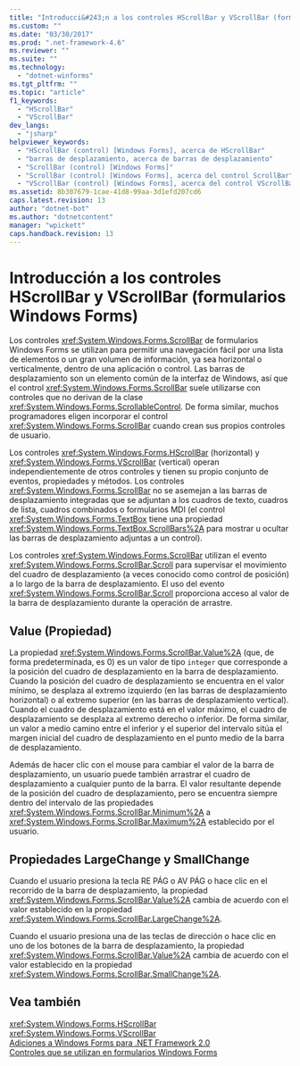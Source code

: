 ```yaml
---
title: "Introducci&#243;n a los controles HScrollBar y VScrollBar (formularios Windows Forms) | Microsoft Docs"
ms.custom: ""
ms.date: "03/30/2017"
ms.prod: ".net-framework-4.6"
ms.reviewer: ""
ms.suite: ""
ms.technology: 
  - "dotnet-winforms"
ms.tgt_pltfrm: ""
ms.topic: "article"
f1_keywords: 
  - "HScrollBar"
  - "VScrollBar"
dev_langs: 
  - "jsharp"
helpviewer_keywords: 
  - "HScrollBar (control) [Windows Forms], acerca de HScrollBar"
  - "barras de desplazamiento, acerca de barras de desplazamiento"
  - "ScrollBar (control) [Windows Forms]"
  - "ScrollBar (control) [Windows Forms], acerca del control ScrollBar"
  - "VScrollBar (control) [Windows Forms], acerca del control VScrollBar"
ms.assetid: 8b307679-1cae-41d8-99aa-3d1efd207cd6
caps.latest.revision: 13
author: "dotnet-bot"
ms.author: "dotnetcontent"
manager: "wpickett"
caps.handback.revision: 13
---
```

# Introducci&#243;n a los controles HScrollBar y VScrollBar (formularios Windows Forms)
Los controles <xref:System.Windows.Forms.ScrollBar> de formularios Windows Forms se utilizan para permitir una navegación fácil por una lista de elementos o un gran volumen de información, ya sea horizontal o verticalmente, dentro de una aplicación o control.  Las barras de desplazamiento son un elemento común de la interfaz de Windows, así que el control <xref:System.Windows.Forms.ScrollBar> suele utilizarse con controles que no derivan de la clase <xref:System.Windows.Forms.ScrollableControl>.  De forma similar, muchos programadores eligen incorporar el control <xref:System.Windows.Forms.ScrollBar> cuando crean sus propios controles de usuario.  
  
 Los controles <xref:System.Windows.Forms.HScrollBar> \(horizontal\) y <xref:System.Windows.Forms.VScrollBar> \(vertical\) operan independientemente de otros controles y tienen su propio conjunto de eventos, propiedades y métodos.  Los controles <xref:System.Windows.Forms.ScrollBar> no se asemejan a las barras de desplazamiento integradas que se adjuntan a los cuadros de texto, cuadros de lista, cuadros combinados o formularios MDI \(el control <xref:System.Windows.Forms.TextBox> tiene una propiedad <xref:System.Windows.Forms.TextBox.ScrollBars%2A> para mostrar u ocultar las barras de desplazamiento adjuntas a un control\).  
  
 Los controles <xref:System.Windows.Forms.ScrollBar> utilizan el evento <xref:System.Windows.Forms.ScrollBar.Scroll> para supervisar el movimiento del cuadro de desplazamiento \(a veces conocido como control de posición\) a lo largo de la barra de desplazamiento.  El uso del evento <xref:System.Windows.Forms.ScrollBar.Scroll> proporciona acceso al valor de la barra de desplazamiento durante la operación de arrastre.  
  
## Value \(Propiedad\)  
 La propiedad <xref:System.Windows.Forms.ScrollBar.Value%2A> \(que, de forma predeterminada, es 0\) es un valor de tipo `integer` que corresponde a la posición del cuadro de desplazamiento en la barra de desplazamiento.  Cuando la posición del cuadro de desplazamiento se encuentra en el valor mínimo, se desplaza al extremo izquierdo \(en las barras de desplazamiento horizontal\) o al extremo superior \(en las barras de desplazamiento vertical\).  Cuando el cuadro de desplazamiento está en el valor máximo, el cuadro de desplazamiento se desplaza al extremo derecho o inferior.  De forma similar, un valor a medio camino entre el inferior y el superior del intervalo sitúa el margen inicial del cuadro de desplazamiento en el punto medio de la barra de desplazamiento.  
  
 Además de hacer clic con el mouse para cambiar el valor de la barra de desplazamiento, un usuario puede también arrastrar el cuadro de desplazamiento a cualquier punto de la barra.  El valor resultante depende de la posición del cuadro de desplazamiento, pero se encuentra siempre dentro del intervalo de las propiedades <xref:System.Windows.Forms.ScrollBar.Minimum%2A> a <xref:System.Windows.Forms.ScrollBar.Maximum%2A> establecido por el usuario.  
  
## Propiedades LargeChange y SmallChange  
 Cuando el usuario presiona la tecla RE PÁG o AV PÁG o hace clic en el recorrido de la barra de desplazamiento, la propiedad <xref:System.Windows.Forms.ScrollBar.Value%2A> cambia de acuerdo con el valor establecido en la propiedad <xref:System.Windows.Forms.ScrollBar.LargeChange%2A>.  
  
 Cuando el usuario presiona una de las teclas de dirección o hace clic en uno de los botones de la barra de desplazamiento, la propiedad <xref:System.Windows.Forms.ScrollBar.Value%2A> cambia de acuerdo con el valor establecido en la propiedad <xref:System.Windows.Forms.ScrollBar.SmallChange%2A>.  
  
## Vea también  
 <xref:System.Windows.Forms.HScrollBar>   
 <xref:System.Windows.Forms.VScrollBar>   
 [Adiciones a Windows Forms para .NET Framework 2.0](http://msdn.microsoft.com/es-es/c61a923d-3d6a-4c8c-820c-e94c83f3f9a8)   
 [Controles que se utilizan en formularios Windows Forms](../../../../docs/framework/winforms/controls/controls-to-use-on-windows-forms.md)